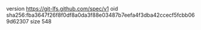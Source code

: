 version https://git-lfs.github.com/spec/v1
oid sha256:fba3647f26f8f0df8a0da3f88e03487b7eefa4f3dba42ccecf5fcbb069d62307
size 548
